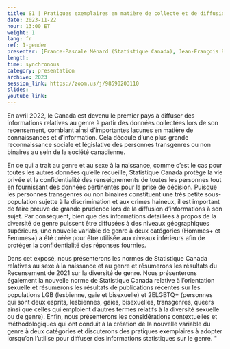 ```yaml
---
title: S1 | Pratiques exemplaires en matière de collecte et de diffusion de données sur la diversité de genre et la diversité sexuelle
date: 2023-11-22
hour: 13:00 ET
weight: 1
lang: fr
ref: 1-gender
presenter: [France-Pascale Ménard (Statistique Canada), Jean-François Roy (Statistique Canada), Claude Girard (Statistique Canada)]
length:
time: synchronous
category: presentation
archive: 2023
session_link: https://zoom.us/j/98590203110
slides:
youtube_link:
---
```

En avril 2022, le Canada est devenu le premier pays à diffuser des informations relatives au genre à partir des données collectées lors de son recensement, comblant ainsi d’importantes lacunes en matière de connaissances et d’information. Cela découle d’une plus grande reconnaissance sociale et législative des personnes transgenres ou non binaires au sein de la société canadienne. <!--more-->

En ce qui a trait au genre et au sexe à la naissance, comme c’est le cas pour toutes les autres données qu’elle recueille, Statistique Canada protège la vie privée et la confidentialité des renseignements de toutes les personnes tout en fournissant des données pertinentes pour la prise de décision. Puisque les personnes transgenres ou non binaires constituent une très petite sous-population sujette à la discrimination et aux crimes haineux, il est important de faire preuve de grande prudence lors de la diffusion d’informations à son sujet. Par conséquent, bien que des informations détaillées à propos de la diversité de genre puissent être diffusées à des niveaux géographiques supérieurs, une nouvelle variable de genre à deux catégories (Hommes+ et Femmes+) a été créée pour être utilisée aux niveaux inférieurs afin de protéger la confidentialité des réponses fournies.

Dans cet exposé, nous présenterons les normes de Statistique Canada relatives au sexe à la naissance et au genre et résumerons les résultats du Recensement de 2021 sur la diversité de genre. Nous présenterons également la nouvelle norme de Statistique Canada relative à l’orientation sexuelle et résumerons les résultats de publications récentes sur les populations LGB (lesbienne, gaie et bisexuelle) et 2ELGBTQ+ (personnes qui sont deux esprits, lesbiennes, gaies, bisexuelles, transgenres, queers ainsi que celles qui emploient d’autres termes relatifs à la diversité sexuelle ou de genre). Enfin, nous présenterons les considérations contextuelles et méthodologiques qui ont conduit à la création de la nouvelle variable du genre à deux catégories et discuterons des pratiques exemplaires à adopter lorsqu’on l’utilise pour diffuser des informations statistiques sur le genre.
"
